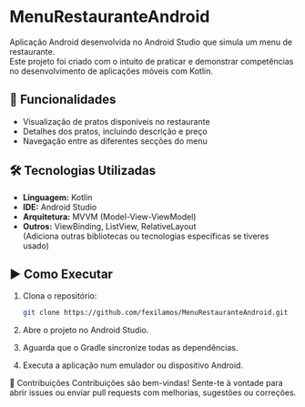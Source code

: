 # MenuRestauranteAndroid

Aplicação Android desenvolvida no Android Studio que simula um menu de restaurante.  
Este projeto foi criado com o intuito de praticar e demonstrar competências no desenvolvimento de aplicações móveis com Kotlin.

## 📱 Funcionalidades

- Visualização de pratos disponíveis no restaurante
- Detalhes dos pratos, incluindo descrição e preço
- Navegação entre as diferentes secções do menu

## 🛠️ Tecnologias Utilizadas

- **Linguagem:** Kotlin
- **IDE:** Android Studio
- **Arquitetura:** MVVM (Model-View-ViewModel)
- **Outros:** ViewBinding, ListView, RelativeLayout  
  (Adiciona outras bibliotecas ou tecnologias específicas se tiveres usado)

## ▶️ Como Executar

1. Clona o repositório:
   ```bash
   git clone https://github.com/fexilamos/MenuRestauranteAndroid.git
2. Abre o projeto no Android Studio.

3. Aguarda que o Gradle sincronize todas as dependências.

4. Executa a aplicação num emulador ou dispositivo Android.

🤝 Contribuições
Contribuições são bem-vindas!
Sente-te à vontade para abrir issues ou enviar pull requests com melhorias, sugestões ou correções.
